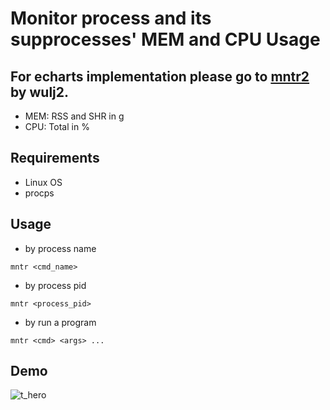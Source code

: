 # Monitor process and its supprocesses' MEM and CPU Usage

## For echarts implementation please go to [mntr2](https://github.com/wulj2/mntr2) by wulj2.

* MEM: RSS and SHR in g
* CPU: Total in %

## Requirements
- Linux OS
- procps

## Usage
- by process name

```
mntr <cmd_name>
```

- by process pid
```
mntr <process_pid>
```

- by run a program
```
mntr <cmd> <args> ...
```
## Demo
![t_hero](https://user-images.githubusercontent.com/4134899/162378093-80f7ab68-c81b-4e52-9a44-8c0fcd85a856.svg)

